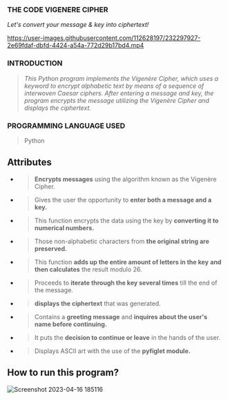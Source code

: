 ### **THE CODE VIGENERE CIPHER**
_Let's convert your message & key into ciphertext!_

https://user-images.githubusercontent.com/112628197/232297927-2e69fdaf-dbfd-4424-a54a-772d29b17bd4.mp4

### **INTRODUCTION**
> _This Python program implements the Vigenère Cipher, which uses a keyword to encrypt alphabetic text by means of a sequence of interwoven Caesar ciphers. After entering a message and key, the program encrypts the message utilizing the Vigenère Cipher and displays the ciphertext._ 

### **PROGRAMMING LANGUAGE USED**
> Python

## **Attributes**
- > **Encrypts messages** using the algorithm known as the Vigenère Cipher.
- > Gives the user the opportunity to **enter both a message and a key.**
- > This function encrypts the data using the key by **converting it to numerical numbers.**
- > Those non-alphabetic characters from **the original string are preserved.**
- > This function **adds up the entire amount of letters in the key** **and then calculates** the result modulo 26.
- > Proceeds to **iterate through the key several times** till the end of the message.
- > **displays the ciphertext** that was generated.
- > Contains a **greeting message** and **inquires about the user's name before continuing.**
- > It puts the **decision to continue or leave** in the hands of the user.
- > Displays ASCII art with the use of the **pyfiglet module.**

## **How to run this program?**
![Screenshot 2023-04-16 185116](https://user-images.githubusercontent.com/112628197/232301972-ba5b3e57-68d3-45eb-8d73-2f849d2ab2d2.png)

